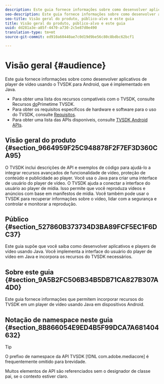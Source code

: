 ```yaml
---
description: Este guia fornece informações sobre como desenvolver aplicativos de player de vídeo usando o TVSDK para Android, que é implementado em Java.
seo-description: Este guia fornece informações sobre como desenvolver aplicativos de player de vídeo usando o TVSDK para Android, que é implementado em Java.
seo-title: Visão geral do produto, público-alvo e este guia
title: Visão geral do produto, público-alvo e este guia
uuid: dd281a3e-a85f-4470-a730-2c5e87d0e490
translation-type: tm+mt
source-git-commit: ed910a60440ae7c0d19d9be56c80c8bdbc62bcf1

---
```



# Visão geral {#audience}

Este guia fornece informações sobre como desenvolver aplicativos de player de vídeo usando o TVSDK para Android, que é implementado em Java.

<!--<a id="section_FC24E86A2E6442B8A3769160769BBDFA"></a>-->

* Para obter uma lista dos recursos compatíveis com o TVSDK, consulte Recursos [do](../../../tvsdk-3x-android-prog/android-3x-introduction/overview-prod-audience-guide/android-3x-overview-of-the-player.md)Primetime TVSDK.
* Para obter os requisitos específicos de hardware e software para o uso do TVSDK, consulte [Requisitos](../../../tvsdk-3x-android-prog/android-3x-introduction/android-3x-requirements.md).
* Para obter uma lista das APIs disponíveis, consulte [TVSDK Android APIs](https://help.adobe.com/en_US/primetime/api/psdk/javadoc3.5/index.html).

## Visão geral do produto {#section_9664959F25C948878F2F7EF3D360CA95}

O TVSDK inclui descrições de API e exemplos de código para ajudá-lo a integrar recursos avançados de funcionalidade de vídeo, proteção de conteúdo e publicidade ao player. Você usa o Java para criar uma interface de usuário do player de vídeo. O TVSDK ajuda a conectar a interface do usuário ao player de mídia. Isso permite que você reproduza vídeos e anúncios com base em manifestos de mídia. Você também pode usar o TVSDK para recuperar informações sobre o vídeo, lidar com a segurança e controlar e monitorar a reprodução.

## Público {#section_527860B373734D3BA89FCF5EC1F6DC37}

Este guia supõe que você saiba como desenvolver aplicativos e players de vídeo usando Java. Você implementa a interface do usuário do player de vídeo em Java e incorpora os recursos do TVSDK necessários.

## Sobre este guia {#section_9A5B2FC506B34B5DB71CA827B307A4D0}

Este guia fornece informações que permitem incorporar recursos do TVSDK em um player de vídeo usando Java em dispositivos Android.

## Notação de namespace neste guia {#section_8B866054E9ED4B5F99DCA7A681404632}

>[!TIP]
>
>O prefixo de namespace da API TVSDK [!DNL com.adobe.mediacore] é frequentemente omitido para brevidade.
>
>Muitos elementos de API são referenciados sem o designador de classe pai, se o contexto estiver claro.